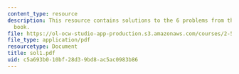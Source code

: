 ```yaml
---
content_type: resource
description: This resource contains solutions to the 6 problems from the course text
  book.
file: https://ol-ocw-studio-app-production.s3.amazonaws.com/courses/2-58j-radiative-transfer-spring-2006/c5a693b010bf28d39bd8ac5ac0983b86_sol1.pdf
file_type: application/pdf
resourcetype: Document
title: sol1.pdf
uid: c5a693b0-10bf-28d3-9bd8-ac5ac0983b86
---
```

